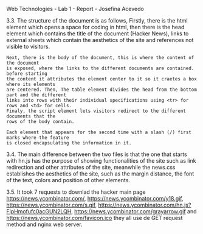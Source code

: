 Web Technologies - Lab 1 - Report - Josefina Acevedo

3.3. The structure of the document is as follows,
	Firstly, there is the html element which opens a space for coding in html, then
	there is the head element which contains the title of the document (Hacker News), 
	links to external sheets which contain the aesthetics of the site and references not 
	visible to visitors.
	
	Next, there is the body of the document, this is where the content of the document 
	is exposed, where the links to the different documents are contained. before starting 
	the content it attributes the element center to it so it craetes a box where its elements 
	are centered. Then, The table element divides the head from the bottom part and the different 
	links into rows with their individual specifications using <tr> for rows and <td> for cells.
	Finaly, the script element lets visitors redirect to the different documents that the
	rows of the body contain.
	
	Each element that appears for the second time with a slash (/) first marks where the feature 
	is closed encapsulating the information in it.


3.4. The main difference between the two files is that the one that starts with hn.js has 
	the purpose of showing functionalities of the site such as link redirection and other 
	attributes of the site, meanwhile the news.css establishes the aesthetics of the site, 
	such as the margin distance, the font of the text, colors and position of other elements.

3.5. It took 7 requests to downlad the hacker main page
	https://news.ycombinator.com/, https://news.ycombinator.com/y18.gif, 
	https://news.ycombinator.com/s.gif, https://news.ycombinator.com/hn.js?FipHmofufc0acGUN2LQH, 
	https://news.ycombinator.com/grayarrow.gif and https://news.ycombinator.com/favicon.ico 
	they all use de GET request method and nginx web server.

